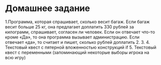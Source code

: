 # Домашнее задание

1.Программа, которая спрашивает, сколько весит багаж. Если багаж весит больше 25 кг, она предлагает доплатить 330 рублей за килограмм, спрашивает, согласен ли человек. Если он отвечает что-то кроме «Да», то она программа вызывает администрацию. Если отвечает «да», то считает и пишет, сколько рублей доплатить
2. 
3. 
4. Текстовый квест с пятерной вложенностью конструкций if
5. Текстовый квест с переменными (запоминающий некоторые выборы игрока на всю игру)
